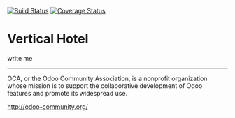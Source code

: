 [![Build Status](https://travis-ci.org/OCA/vertical-hotel.svg?branch=8.0)](https://travis-ci.org/OCA/vertical-hotel)
[![Coverage Status](https://coveralls.io/repos/OCA/vertical-hotel/badge.png?branch=8.0)](https://coveralls.io/r/OCA/vertical-hotel?branch=8.0)

# Vertical Hotel

write me

----

OCA, or the Odoo Community Association, is a nonprofit organization whose
mission is to support the collaborative development of Odoo features and
promote its widespread use.

http://odoo-community.org/
